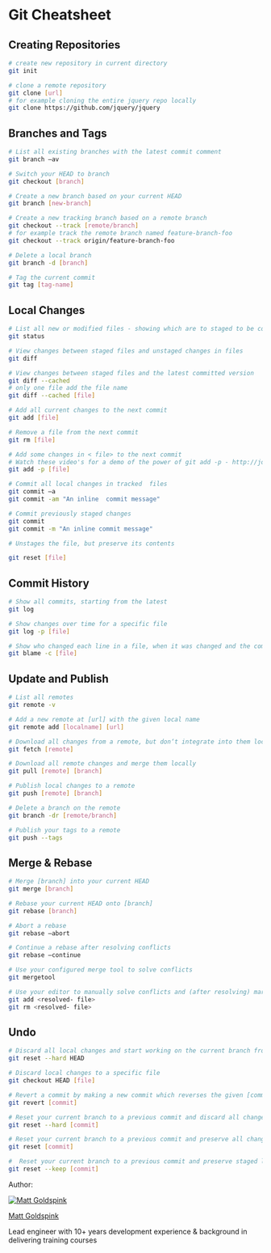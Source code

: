 # Git Cheatsheet

## Creating Repositories

```bash
# create new repository in current directory
git init

# clone a remote repository
git clone [url]
# for example cloning the entire jquery repo locally
git clone https://github.com/jquery/jquery
```



## Branches and Tags

```bash
# List all existing branches with the latest commit comment 
git branch –av

# Switch your HEAD to branch
git checkout [branch]

# Create a new branch based on your current HEAD
git branch [new-branch]

# Create a new tracking branch based on a remote branch
git checkout --track [remote/branch]
# for example track the remote branch named feature-branch-foo
git checkout --track origin/feature-branch-foo

# Delete a local branch
git branch -d [branch]

# Tag the current commit
git tag [tag-name]
```



## Local Changes

```bash
# List all new or modified files - showing which are to staged to be commited and which are not 
git status

# View changes between staged files and unstaged changes in files
git diff

# View changes between staged files and the latest committed version
git diff --cached
# only one file add the file name
git diff --cached [file]

# Add all current changes to the next commit
git add [file]

# Remove a file from the next commit
git rm [file]

# Add some changes in < file> to the next commit
# Watch these video's for a demo of the power of git add -p - http://johnkary.net/blog/git-add-p-the-most-powerful-git-feature-youre-not-using-yet/
git add -p [file]

# Commit all local changes in tracked  files
git commit –a
git commit -am "An inline  commit message"

# Commit previously staged changes
git commit
git commit -m "An inline commit message"

# Unstages the file, but preserve its contents

git reset [file]
```



## Commit History

```bash
# Show all commits, starting from the latest 
git log 

# Show changes over time for a specific file 
git log -p [file]

# Show who changed each line in a file, when it was changed and the commit id
git blame -c [file]
```



## Update and Publish

```bash
# List all remotes 
git remote -v

# Add a new remote at [url] with the given local name
git remote add [localname] [url]

# Download all changes from a remote, but don‘t integrate into them locally
git fetch [remote]

# Download all remote changes and merge them locally
git pull [remote] [branch]

# Publish local changes to a remote 
git push [remote] [branch]

# Delete a branch on the remote 
git branch -dr [remote/branch]

# Publish your tags to a remote
git push --tags
```



## Merge & Rebase

```bash
# Merge [branch] into your current HEAD 
git merge [branch]

# Rebase your current HEAD onto [branch]
git rebase [branch]

# Abort a rebase 
git rebase –abort

# Continue a rebase after resolving conflicts 
git rebase –continue

# Use your configured merge tool to solve conflicts 
git mergetool

# Use your editor to manually solve conflicts and (after resolving) mark as resolved 
git add <resolved- file>
git rm <resolved- file>
```



## Undo

```bash
# Discard all local changes and start working on the current branch from the last commit
git reset --hard HEAD

# Discard local changes to a specific file 
git checkout HEAD [file]

# Revert a commit by making a new commit which reverses the given [commit]
git revert [commit]

# Reset your current branch to a previous commit and discard all changes since then 
git reset --hard [commit]

# Reset your current branch to a previous commit and preserve all changes as unstaged changes 
git reset [commit]

#  Reset your current branch to a previous commit and preserve staged local changes 
git reset --keep [commit]
```



Author: 

[![Matt Goldspink](https://www.gravatar.com/avatar/288be2ef60272388d06098d75f801a47?d=https%3A%2F%2Fs3.amazonaws.com%2Fcodementor%2Fassets%2Fimages%2Favatar%2FM.png&s=64)](https://www.codementor.io/@mattgoldspink)

[Matt Goldspink](https://www.codementor.io/@mattgoldspink)

Lead engineer with 10+ years development experience & background in delivering training courses

